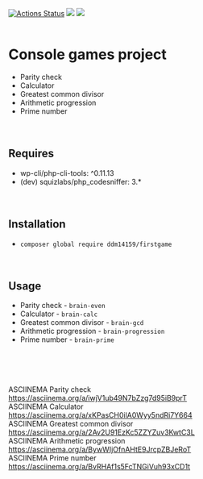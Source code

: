 [![Actions Status](https://github.com/ddm14159/php-project-lvl1/workflows/hexlet-check/badge.svg)](https://github.com/ddm14159/php-project-lvl1/actions)
<a href="https://codeclimate.com/github/codeclimate/codeclimate/maintainability"><img src="https://api.codeclimate.com/v1/badges/a99a88d28ad37a79dbf6/maintainability" /></a>
<img src="https://github.com/ddm14159/php-project-lvl1/actions/workflows/github-actions-demo.yml" /><br /><br />

# Console games project<br />
- Parity check<br />
- Calculator<br />
- Greatest common divisor<br />
- Arithmetic progression<br />
- Prime number<br /><br /><br />

## Requires 
- wp-cli/php-cli-tools: ^0.11.13<br />
- (dev) squizlabs/php_codesniffer: 3.*<br /><br /><br />

## Installation<br />
- `composer global require ddm14159/firstgame`<br /><br /><br />
## Usage<br />
- Parity check - `brain-even`<br />
- Calculator - `brain-calc`<br />
- Greatest common divisor - `brain-gcd`<br />
- Arithmetic progression - `brain-progression`<br />
- Prime number - `brain-prime`<br /><br /><br /><br /><br />



ASCIINEMA Parity check<br />
https://asciinema.org/a/iwjV1ub49N7bZzg7d95iB9prT<br />
ASCIINEMA Calculator<br />
https://asciinema.org/a/xKPasCH0ilA0Wyy5ndRi7Y664<br />
ASCIINEMA Greatest common divisor<br />
https://asciinema.org/a/2Av2U91EzKc5ZZYZuv3KwtC3L<br />
ASCIINEMA Arithmetic progression<br />
https://asciinema.org/a/BywWIjOfnAHtE9JrcpZBJeRoT<br />
ASCIINEMA Prime number<br />
https://asciinema.org/a/BvRHAf1s5FcTNGiVuh93xCD1t<br />
